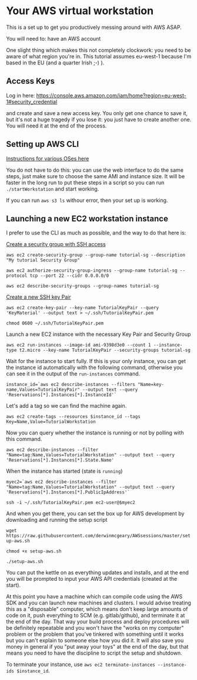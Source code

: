 # Your AWS virtual workstation

This is a set up to get you productively messing around with AWS ASAP.

You will need to: have an AWS account

One slight thing which makes this not completely clockwork: you need to be aware of what region you're in. This tutorial assumes eu-west-1 because I'm based in the EU (and a quarter Irish ;-) ).


## Access Keys

Log in here: https://console.aws.amazon.com/iam/home?region=eu-west-1#security_credential

and create and save a new access key. You only get one chance to save it, but it's not a huge tragedy if you lose it: you just have to create another one. You will need it at the end of the process.

## Setting up AWS CLI

[Instructions for various OSes here](http://docs.aws.amazon.com/cli/latest/userguide/cli-chap-getting-set-up.html)

You do not have to do this: you can use the web interface to do the same steps, just make sure to choose the same AMI and instance size. It will be faster in the long run to put these steps in a script so you can run `./startWorkstation` and start working.

If you can run `aws s3 ls` withour error, then your set up is working.

## Launching a new EC2 workstation instance

I prefer to use the CLI as much as possible, and the way to do that here is:

[Create a security group with SSH access](http://docs.aws.amazon.com/cli/latest/userguide/cli-ec2-sg.html)

`aws ec2 create-security-group --group-name tutorial-sg --description "My tutorial Security Group"`

`aws ec2 authorize-security-group-ingress --group-name tutorial-sg --protocol tcp --port 22 --cidr 0.0.0.0/0`

`aws ec2 describe-security-groups --group-names tutorial-sg`

[Create a new SSH key Pair](http://docs.aws.amazon.com/cli/latest/userguide/cli-ec2-keypairs.html)

`aws ec2 create-key-pair --key-name TutorialKeyPair --query 'KeyMaterial' --output text > ~/.ssh/TutorialKeyPair.pem`

`chmod 0600 ~/.ssh/TutorialKeyPair.pem`

Launch a new EC2 instance with the necessary Key Pair and Security Group

`aws ec2 run-instances --image-id ami-9398d3e0 --count 1 --instance-type t2.micro --key-name TutorialKeyPair --security-groups tutorial-sg`


Wait for the instance to start fully. If this is your only instance, you can get the instance id automatically with the following command, otherwise you can see it in the output of the `run-instances` command.

```
instance_id=`aws ec2 describe-instances --filters "Name=key-name,Values=TutorialKeyPair" --output text --query 'Reservations[*].Instances[*].InstanceId'`
```
Let's add a tag so we can find the machine again.

```
aws ec2 create-tags --resources $instance_id --tags Key=Name,Value=TutorialWorkstation
```

Now you can query whether the instance is running or not by polling with this command.

```
aws ec2 describe-instances --filter "Name=tag:Name,Values=TutorialWorkstation" --output text --query 'Reservations[*].Instances[*].State.Name'

```
When the instance has started (state is `running`)

```
myec2=`aws ec2 describe-instances --filter "Name=tag:Name,Values=TutorialWorkstation" --output text --query 'Reservations[*].Instances[*].PublicIpAddress'`
```

```
ssh -i ~/.ssh/TutorialKeyPair.pem ec2-user@$myec2
```
And when you get there, you can set the box up for AWS development by downloading and running the setup script

`wget https://raw.githubusercontent.com/derwinmcgeary/AWSsessions/master/setup-aws.sh`

`chmod +x setup-aws.sh`

`./setup-aws.sh`

You can put the kettle on as everything updates and installs, and at the end you will be prompted to input your AWS API credentials (created at the start).

At this point you have a machine which can compile code using the AWS SDK and you can launch new machines and clusters. I would advise treating this as a "disposable" computer, which means don't keep large amounts of code on it, push everything to SCM (e.g. gitlab/github), and terminate it at the end of the day. That way your build process and deploy procedures will be definitely repeatable and you won't have the "works on my computer" problem or the problem that you've tinkered with something until it works but you can't explain to someone else how you did it. It will also save you money in general if you "put away your toys" at the end of the day, but that means you need to have the discipline to script the setup and shutdown.

To terminate your instance, use `aws ec2 terminate-instances --instance-ids $instance_id`.